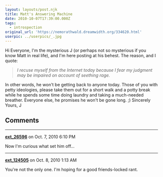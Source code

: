 ```yaml
---
layout: layouts/post.njk
title: Matt's Answering Machine
date: 2010-10-07T17:39:00.000Z
tags:
  - introspection
original_url: 'https://nemorathwald.dreamwidth.org/334620.html'
userpic: ../userpics/_.jpg
---
```

Hi Everyone, I'm the mysterious J (or perhaps not so mysterious if you know Matt in real life), and I'm here posting at his behest. The reason, and I quote:

> _I recuse myself from the Internet today because I fear my judgment may be impaired on account of seething rage._

In other words, he won't be getting back to anyone today. Those of you with petty ideologies, please take them out for a short walk and a potty break while he spends some time doing laundry and taking a much-needed breather. Everyone else, he promises he won't be gone long. ;) Sincerely Yours, J

## Comments

---

**[ext_26596](https://www.dreamwidth.org/users/ext_26596)** on Oct. 7, 2010 6:10 PM

Now I'm curious what set him off...

---

**[ext_124505](https://www.dreamwidth.org/users/ext_124505)** on Oct. 8, 2010 1:13 AM

You're not the only one. I'm hoping for a good friends-locked rant.
